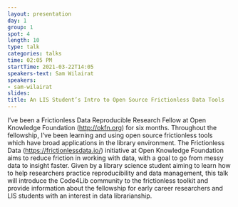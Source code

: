 ```yaml
---
layout: presentation
day: 1
group: 1
spot: 4
length: 10
type: talk
categories: talks
time: 02:05 PM
startTime: 2021-03-22T14:05
speakers-text: Sam Wilairat
speakers:
- sam-wilairat
slides: 
title: An LIS Student’s Intro to Open Source Frictionless Data Tools
---
```

I’ve been a Frictionless Data Reproducible Research Fellow at Open Knowledge Foundation (http://okfn.org) for six months. Throughout the fellowship, I’ve been learning and using open source frictionless tools which have broad applications in the library environment. The Frictionless Data (https://frictionlessdata.io/) initiative at Open Knowledge Foundation aims to reduce friction in working with data, with a goal to go from messy data to insight faster. Given by a library science student aiming to learn how to help researchers practice reproducibility and data management, this talk will introduce the Code4Lib community to the frictionless toolkit and provide information about the fellowship for early career researchers and LIS students with an interest in data librarianship.